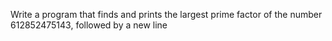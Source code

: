 Write a program that finds and prints the largest prime factor of the number 612852475143, followed by a new line

